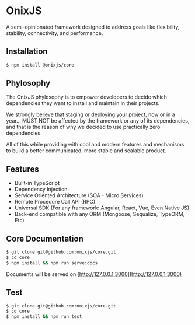 OnixJS
================
A semi-opinionated framework designed to address goals like flexibility, stability, connectivity, and performance.

## Installation

````sh
$ npm install @onixjs/core
````

## Phylosophy
The OnixJS phylosophy is to empower developers to decide which dependencies they want to install and maintain in their projects.

We strongly believe that staging or deploying your project, now or in a year... MUST NOT be affected by the framework or any of its dependencies, and that is the reason of why we decided to use practically zero dependencies.

All of this while providing with cool and modern features and mechanisms to build a better communicated, more stable and scalable product.

## Features

- Built-in TypeScript
- Dependency Injection
- Service Oriented Architecture (SOA - Micro Services)
- Remote Procedure Call API (RPC)
- Universal SDK (For any framework: Angular, React, Vue, Even Native JS)
- Back-end compatible with any ORM (Mongoose, Sequalize, TypeORM, Etc)


## Core Documentation

````sh
$ git clone git@github.com:onixjs/core.git
$ cd core
$ npm install && npm run serve:docs
````

Documents will be served on [http://127.0.0.1:3000](http://127.0.0.1:3000)

## Test

````sh
$ git clone git@github.com:onixjs/core.git
$ cd core
$ npm install && npm run test
````